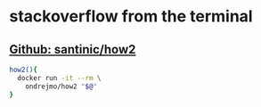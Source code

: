 # stackoverflow from the terminal
## [Github: santinic/how2](https://github.com/santinic/how2)
```bash
how2(){  
  docker run -it --rm \  
    ondrejmo/how2 "$@"  
}  
```
